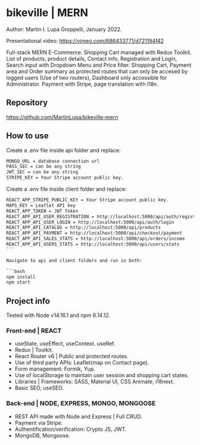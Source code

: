 # bikeville | MERN

Author: Martin I. Lupa Groppelli, January 2022.

Presentational video: https://vimeo.com/686433771/d721194f42

Full-stack MERN E-Commerce. Shopping Cart managed with Redux Toolkit. List of products, product details, Contact info, Registration and Login, Search input with Dropdown Menu and Price filter. Shopping Cart, Payment area and Order summary as protected routes that can only be accesed by logged users (Use of two routers), Dashboard only accessible for Administrator. Payment with Stripe, page translation with i18n.

## Repository

https://github.com/MartinLupa/bikeville-mern

## How to use

Create a .env file inside api folder and replace:

```bash
MONGO_URL = database connection url
PASS_SEC = can be any string
JWT_SEC = can be any string
STRIPE_KEY = Your Stripe account public key.
```

Create a .env file inside client folder and replace:

````bash
REACT_APP_STRIPE_PUBLIC_KEY = Your Stripe account public key.
MAPS_KEY = Leaflet API key
REACT_APP_TOKEN = JWT Token
REACT_APP_API_USER_REGISTRATION = http://localhost:5000/api/auth/registration
REACT_APP_API_USER_LOGIN = http://localhost:5000/api/auth/login
REACT_APP_API_CATALOG = http://localhost:5000/api/products
REACT_APP_API_PAYMENT = http://localhost:5000/api/checkout/payment
REACT_APP_API_SALES_STATS = http://localhost:5000/api/orders/income
REACT_APP_API_USERS_STATS = http://localhost:5000/api/users/stats
```

Navigate to api and client folders and run in both:

```bash
npm install
npm start
````

## Project info

Tested with Node v14.16.1 and npm 6.14.12.

### Front-end | REACT

- useState, useEffect, useContext. useRef.
- Redux | Toolkit.
- React Router v6 | Public and protected routes.
- Use of third party APIs: Leaflet(map on Contact page).
- Form management: Formik, Yup.
- Use of localStorage to maintain user session and shopping cart states.
- Libraries | Frameworks: SASS, Material UI, CSS Animate, i18next.
- Basic SEO, useSEO.

### Back-end | NODE, EXPRESS, MONGO, MONGOOSE

- REST API made with Node and Express | Full CRUD.
- Payment via Stripe.
- Authentification/verification: Crypto JS, JWT.
- MongoDB, Mongoose.
